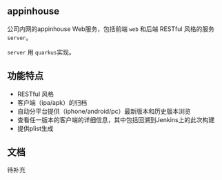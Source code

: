 ## appinhouse

公司内网的appinhouse Web服务，包括前端 `web` 和后端 RESTful 风格的服务`server`。

`server` 用 `quarkus`实现。


## 功能特点

* RESTful 风格
* 客户端（ipa/apk）的归档
* 自动分平台提供（iphone/android/pc）最新版本和历史版本浏览
* 查看任一版本的客户端的详细信息，其中包括回溯到Jenkins上的此次构建
* 提供plist生成

## 文档

待补充


